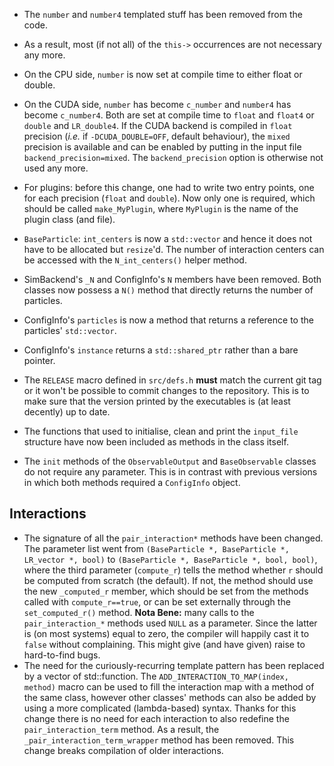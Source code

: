 * The `number` and `number4` templated stuff has been removed from the code.
* As a result, most (if not all) of the `this->` occurrences are not necessary any more.
* On the CPU side, `number` is now set at compile time to either float or double.
* On the CUDA side, `number` has become `c_number` and `number4` has become `c_number4`. Both are set at compile time to `float` and `float4` or `double` and `LR_double4`. If the CUDA backend is compiled in `float` precision (*i.e.* if `-DCUDA_DOUBLE=OFF`, default behaviour), the `mixed` precision is available and can be enabled by putting in the input file `backend_precision=mixed`. The `backend_precision` option is otherwise not used any more.
* For plugins: before this change, one had to write two entry points, one for each precision (`float` and `double`). Now only one is required, which should be called `make_MyPlugin`, where `MyPlugin` is the name of the plugin class (and file).
* `BaseParticle`: `int_centers` is now a `std::vector` and hence it does not have to be allocated but `resize`'d. The number of interaction centers can be accessed with the `N_int_centers()` helper method.
* SimBackend's `_N` and ConfigInfo's `N` members have been removed. Both classes now possess a `N()` method that directly returns the number of particles.

* ConfigInfo's `particles` is now a method that returns a reference to the particles' `std::vector`.
* ConfigInfo's `instance` returns a `std::shared_ptr` rather than a bare pointer.
* The `RELEASE` macro defined in `src/defs.h` **must** match the current git tag or it won't be possible to commit changes to the repository. This is to make sure that the version printed by the executables is (at least decently) up to date.
* The functions that used to initialise, clean and print the `input_file` structure have now been included as methods in the class itself. 
* The `init` methods of the `ObservableOutput` and `BaseObservable` classes do not require any parameter. This is in contrast with previous versions in which both methods required a `ConfigInfo` object. 

## Interactions

* The signature of all the `pair_interaction*` methods have been changed. The parameter list went from `(BaseParticle *, BaseParticle *, LR_vector *, bool)` to `(BaseParticle *, BaseParticle *, bool, bool)`, where the third parameter (`compute_r`) tells the method whether `r` should be computed from scratch (the default). If not, the method should use the new `_computed_r` member, which should be set from the methods called with `compute_r==true`, or can be set externally through the `set_computed_r()` method. **Nota Bene:** many calls to the `pair_interaction_*` methods used `NULL` as a parameter. Since the latter is (on most systems) equal to zero, the compiler will happily cast it to `false` without complaining. This might give (and have given) raise to hard-to-find bugs.
* The need for the curiously-recurring template pattern has been replaced by a vector of std::function. The `ADD_INTERACTION_TO_MAP(index, method)` macro can be used to fill the interaction map with a method of the same class, however other classes' methods can also be added by using a more complicated (lambda-based) syntax. Thanks for this change there is no need for each interaction to also redefine the `pair_interaction_term` method. As a result, the `_pair_interaction_term_wrapper` method has been removed. This change breaks compilation of older interactions.
